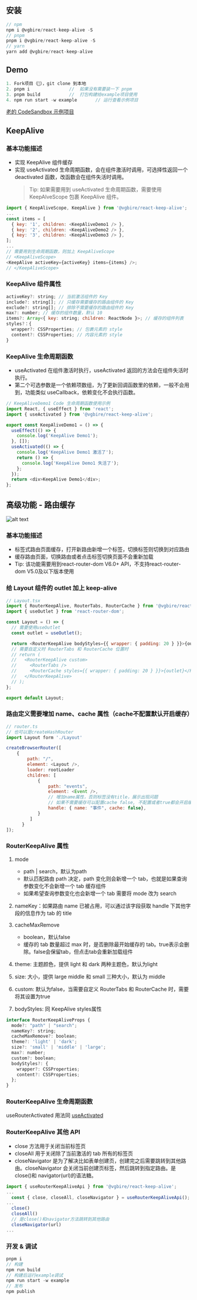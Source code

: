 ## 安装

```js
// npm
npm i @vgbire/react-keep-alive -S
// pnpm
pnpm i @vgbire/react-keep-alive -S
// yarn
yarn add @vgbire/react-keep-alive
```

## Demo

```js
1. Fork项目（🐶），git clone 到本地
2. pnpm i               //  如果没有需要装一下 pnpm
3. pnpm build           //  打包构建给example项目使用
4. npm run start -w example       // 运行查看示例项目
```

[老的 CodeSandbox 示例项目](https://codesandbox.io/p/sandbox/react-route-cache-demo-nc2xwy)

## KeepAlive

### 基本功能描述

- 实现 KeepAlive 组件缓存
- 实现 useActivated 生命周期函数，会在组件激活时调用，可选择性返回一个 deactivated 函数，改函数会在组件失活时调用。
  > Tip: 如果需要用到 useActivated 生命周期函数，需要使用 KeepAlveScope 包裹 KeepAlive 组件。

```js
import { KeepAliveScope, KeepAlive } from '@vgbire/react-keep-alive';
...
const items = [
  { key: '1', children: <KeepAliveDemo1 /> },
  { key: '2', children: <KeepAliveDemo2 /> },
  { key: '3', children: <KeepAliveDemo3 /> },
];
...
// 需要用到生命周期函数，则加上 KeepAliveScope
// <KeepAliveScope>
<KeepAlive activeKey={activeKey} items={items} />;
// </KeepAliveScope>
```

### KeepAlive 组件属性

```js
activeKey?: string; // 当前激活组件的 Key
include?: string[]; // 只缓存需要缓存的路由组件的 Key
exclude?: string[]; // 排除不需要缓存的路由组件的 Key
max?: number; // 缓存的组件数量，默认 10
items?: Array<{ key: string; children: ReactNode }>; // 缓存的组件列表
styles?：{
  wrapper?: CSSProperties; // 包裹元素的 style
  content?: CSSProperties; // 内容元素的 style
}
```

### KeepAlive 生命周期函数

- useActivated 在组件激活时执行，useActivated 返回的方法会在组件失活时执行。
- 第二个可选参数是一个依赖项数组，为了更新回调函数里的依赖，一般不会用到，功能类似 useCallback，依赖变化不会执行函数。

```js
// KeepAliveDemo1 Code 生命周期函数使用示例
import React, { useEffect } from 'react';
import { useActivated } from '@vgbire/react-keep-alive';

export const KeepAliveDemo1 = () => {
  useEffect(() => {
    console.log('KeepAlive Demo1');
  }, []);
  useActivated(() => {
    console.log('KeepAlive Demo1 激活了');
    return () => {
      console.log('KeepAlive Demo1 失活了');
    };
  });
  return <div>KeepAlive Demo1</div>;
};
```

## 高级功能 - 路由缓存

![alt text](assets/image.png)

### 基本功能描述

- 标签式路由页面缓存，打开新路由新增一个标签，切换标签则切换到对应路由
- 缓存路由页面，切换路由或者点击标签切换页面不会重新加载
- Tip: 该功能需要用到react-router-dom V6.0+ API，不支持react-router-dom V5.0及以下版本使用

### 给 Layout 组件的 outlet 加上 keep-alive

```js
// Layout.tsx
import { RouterKeepAlive, RouterTabs, RouterCache } from '@vgbire/react-keep-alive';
import { useOutlet } from 'react-router-dom';

const Layout = () => {
  // 需要使用useOutlet
  const outlet = useOutlet();

  return <RouterKeepAlive bodyStyles={{ wrapper: { padding: 20 } }}>{outlet}</RouterKeepAlive>;
  // 需要自定义时 RouterTabs 和 RouterCache 位置时
  // return (
  //   <RouterKeepAlive custom>
  //     <RouterTabs />
  //     <RouterCache styles={{ wrapper: { padding: 20 } }}>{outlet}</RouterCache>
  //   </RouterKeepAlive>
  // );
};

export default Layout;
```

### 路由定义需要增加 name、cache 属性（cache不配置默认开启缓存）

```js
// router.ts
// 也可以是createHashRouter
import Layout form './Layout'

createBrowserRouter([
    {
        path: "/",
        element: <Layout />,
        loader: rootLoader
        children: [
            {
                path: "events",
                element: <Event />,
                // 增加name属性，否则标签没有title，展示出现问题
                // 如果不需要缓存可以配置cache false, 不配置或者true都会开启缓存
                handle: { name: "事件", cache: false},
            }
         ]
      }
]);
```

### RouterKeepAlive 属性

1. mode

   - path | search，默认为path
   - 默认匹配路由 path 决定，path 变化则会新增一个 tab，也就是如果查询参数变化不会新增一个 tab 缓存组件
   - 如果希望查询参数变化也会新增一个 tab 需要将 mode 改为 search

2. nameKey：如果路由 name 已被占用，可以通过该字段获取 handle 下其他字段的信息作为 tab 的 title
3. cacheMaxRemove

   - boolean，默认false
   - 缓存的 tab 数量超过 max 时，是否删除最开始缓存的 tab。true表示会删除。false会保留tab，但点击tab会重新加载组件

4. theme: 主题颜色，提供 light 和 dark 两种主题色，默认为light
5. size: 大小，提供 large middle 和 small 三种大小，默认为 middle
6. custom: 默认为false，当需要自定义 RouterTabs 和 RouterCache 时，需要将其设置为true
7. bodyStyles: 同 KeepAlive styles属性

```js
interface RouterKeepAliveProps {
  mode?: "path" | "search";
  nameKey?: string;
  cacheMaxRemove?: boolean;
  theme?: 'light' | 'dark';
  size?: 'small' | 'middle' | 'large';
  max?: number;
  custom?: boolean;
  bodyStyles?: {
    wrapper?: CSSProperties;
    content?: CSSProperties;
  };
}
```

### RouterKeepAlive 生命周期函数

useRouterActivated 用法同 [useActivated](#keepalive-生命周期函数)

### RouterKeepAlive 其他 API

- close 方法用于关闭当前标签页
- closeAll 用于关闭除了当前激活的 tab 所有的标签页
- closeNavigator 是为了解决比如表单创建页，创建完之后需要跳转到其他路由。closeNavigator 会关闭当前创建页标签，然后跳转到指定路由。是 close()和 navigator(url)的语法糖。

```js
import { useRouterKeepAliveApi } from '@vgbire/react-keep-alive';
...
  const { close, closeAll, closeNavigator } = useRouterKeepAliveApi();
...
  close()
  closeAll()
  // 是close()和navigator方法跳转到其他路由
  closeNavigator(url)
...
```

### 开发 & 调试

```js
pnpm i
// 构建
npm run build
// 构建后运行example调试
npm run start -w example
// 发布
npm publish
```
